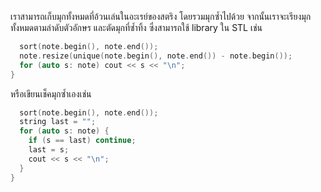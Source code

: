 เราสามารถเก็บมุกทั้งหมดที่อ้วนเล่นในอะเรย์ของสตริง โดยรวมมุกซ้ำไปด้วย จากนั้นเราจะเรียงมุกทั้งหมดตามลำดับตัวอักษร และตัดมุกที่ซ้ำทิ้ง ซึ่งสามารถใช้ library ใน STL เช่น 
```cpp
  sort(note.begin(), note.end());
  note.resize(unique(note.begin(), note.end()) - note.begin());
  for (auto s: note) cout << s << "\n";
}
```
หรือเขียนเช็คมุกซ้ำเองเช่น 
```cpp
  sort(note.begin(), note.end());
  string last = "";
  for (auto s: note) {
    if (s == last) continue;
    last = s;
    cout << s << "\n";
  }
}
```

